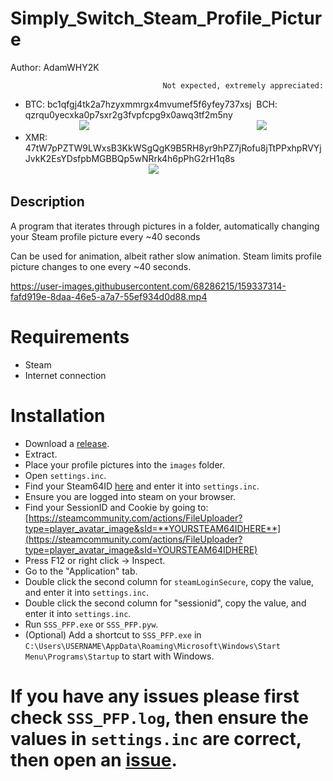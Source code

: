 # Simply_Switch_Steam_Profile_Picture
Author: AdamWHY2K

                                      Not expected, extremely appreciated:
* BTC: bc1qfgj4tk2a7hzyxmmrgx4mvumef5f6yfey737xsj    BCH: qzrqu0yecxka0p7sxr2g3fvpfcpg9x0awq3tf2m5ny   
                      <img src="https://user-images.githubusercontent.com/68286215/130465610-63a93f21-4c79-4de4-a1ee-2aeb6ed17a9a.png">                                                                    <img src="https://user-images.githubusercontent.com/68286215/130466304-f6b50ae3-2bf4-40df-bf6d-3adf95f2ec67.png">
* XMR: 47tW7pPZTW9LWxsB3KkWSgQgK9B5RH8yr9hPZ7jRofu8jTtPPxhpRVYjJvkK2EsYDsfpbMGBBQp5wNRrk4h6pPhG2rH1q8s
                                                  <img src="https://user-images.githubusercontent.com/68286215/130466563-1ad94060-fd62-4c87-ad3b-728858f8dcea.png">

## Description
A program that iterates through pictures in a folder, automatically changing your Steam profile picture every ~40 seconds

Can be used for animation, albeit rather slow animation. Steam limits profile picture changes to one every ~40 seconds.

https://user-images.githubusercontent.com/68286215/159337314-fafd919e-8daa-46e5-a7a7-55ef934d0d88.mp4


# Requirements
* Steam
* Internet connection

# Installation
* Download a [release](https://github.com/AdamWHY2K/Simply_Switch_Steam_Profile_Picture/releases).
* Extract.
* Place your profile pictures into the `images` folder.
* Open `settings.inc`.
* Find your Steam64ID [here](https://www.steamidfinder.com/) and enter it into `settings.inc`.
* Ensure you are logged into steam on your browser.
* Find your SessionID and Cookie by going to: [https://steamcommunity.com/actions/FileUploader?type=player_avatar_image&sId=**YOURSTEAM64IDHERE**](https://steamcommunity.com/actions/FileUploader?type=player_avatar_image&sId=YOURSTEAM64IDHERE)
* Press F12 or right click -> Inspect.
* Go to the "Application" tab.
* Double click the second column for `steamLoginSecure`, copy the value, and enter it into `settings.inc`.
* Double click the second column for "sessionid", copy the value, and enter it into `settings.inc`.
* Run `SSS_PFP.exe` or `SSS_PFP.pyw`.
* (Optional) Add a shortcut to `SSS_PFP.exe` in `C:\Users\USERNAME\AppData\Roaming\Microsoft\Windows\Start Menu\Programs\Startup` to start with Windows.

# If you have any issues please first check `SSS_PFP.log`, then ensure the values in `settings.inc` are correct, then open an [issue](https://github.com/AdamWHY2K/Simply_Switch_Steam_Profile_Picture/issues/new).
